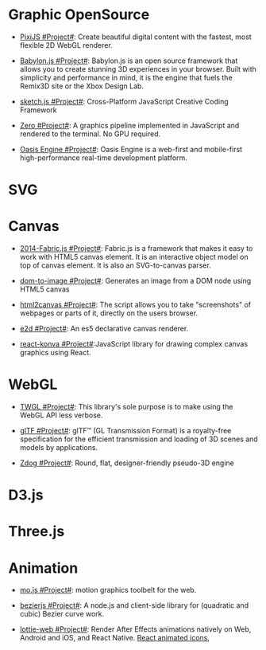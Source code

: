 # Graphic OpenSource

- [PixiJS #Project#](http://www.pixijs.com/): Create beautiful digital content with the fastest, most flexible 2D WebGL renderer.

- [Babylon.js #Project#](https://parg.co/b1C): Babylon.js is an open source framework that allows you to create stunning 3D experiences in your browser. Built with simplicity and performance in mind, it is the engine that fuels the Remix3D site or the Xbox Design Lab.

- [sketch.js #Project#](https://github.com/soulwire/sketch.js): Cross-Platform JavaScript Creative Coding Framework

- [Zero #Project#](https://github.com/sinclairzx81/zero): A graphics pipeline implemented in JavaScript and rendered to the terminal. No GPU required.

- [Oasis Engine #Project#](https://github.com/oasis-engine/engine): Oasis Engine is a web-first and mobile-first high-performance real-time development platform.

# SVG

# Canvas

- [2014-Fabric.js #Project#](https://github.com/fabricjs/fabric.js): Fabric.js is a framework that makes it easy to work with HTML5 canvas element. It is an interactive object model on top of canvas element. It is also an SVG-to-canvas parser.

- [dom-to-image #Project#](https://github.com/tsayen/dom-to-image): Generates an image from a DOM node using HTML5 canvas

- [html2canvas #Project#](https://github.com/niklasvh/html2canvas): The script allows you to take "screenshots" of webpages or parts of it, directly on the users browser.

- [e2d #Project#](https://github.com/jtenner/e2d): An es5 declarative canvas renderer.

- [react-konva #Project#](https://github.com/lavrton/react-konva):JavaScript library for drawing complex canvas graphics using React.

# WebGL

- [TWGL #Project#](http://twgljs.org): This library's sole purpose is to make using the WebGL API less verbose.

- [glTF #Project#](https://github.com/KhronosGroup/glTF): glTF™ (GL Transmission Format) is a royalty-free specification for the efficient transmission and loading of 3D scenes and models by applications.

- [Zdog #Project#](https://github.com/metafizzy/zdog): Round, flat, designer-friendly pseudo-3D engine

# D3.js

# Three.js

# Animation

- [mo.js #Project#](https://github.com/legomushroom/mojs): motion graphics toolbelt for the web.

- [bezierjs #Project#](https://github.com/Pomax/bezierjs): A node.js and client-side library for (quadratic and cubic) Bezier curve work.

- [lottie-web #Project#](https://github.com/airbnb/lottie-web): Render After Effects animations natively on Web, Android and iOS, and React Native. [React animated icons](https://github.com/useAnimations/react-useanimations),
